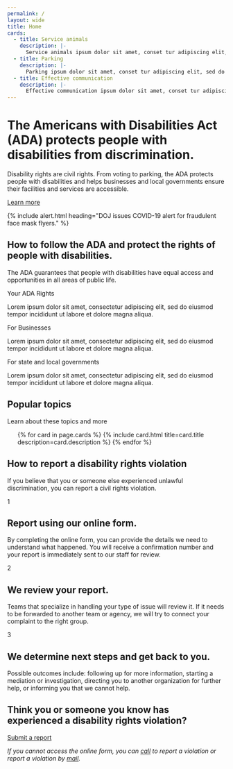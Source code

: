 ```yaml
---
permalink: /
layout: wide
title: Home
cards:
  - title: Service animals
    description: |-
      Service animals ipsum dolor sit amet, conset tur adipiscing elit, sed do eiusmod.
  - title: Parking
    description: |-
      Parking ipsum dolor sit amet, conset tur adipiscing elit, sed do eiusmod.
  - title: Effective communication
    description: |-
      Effective communication ipsum dolor sit amet, conset tur adipiscing elit, sed do eiusmod.
---
```


<div class="crt-landing--section crt-landing--hero crt-landing--pale" markdown="0">
  <div class="grid-container">
    <div class="grid-row grid-gap">
      <div class="tablet:grid-col-8">
        <h1>
          The Americans with Disabilities Act (ADA) protects people with
          disabilities from discrimination.
        </h1>
      </div>
      <div class="tablet:grid-col-6">
        <div class="crt-landing--separator"></div>
        <p class="crt-landing--largetext">
          Disability rights are civil rights. From voting to parking, the ADA
          protects people with disabilities and helps businesses and local
          governments ensure their facilities and services are accessible.
        </p>
        <a class="usa-button usa-button--big crt-button--large" href="#"
          >Learn more</a
        >
      </div>
    </div>
  </div>
</div>

{% include alert.html heading="DOJ issues COVID-19 alert for fraudulent face mask flyers." %}

<div class="crt-landing--section crt-landing--description crt-landing--pale" markdown="0">
  <div class="grid-container">
    <div class="grid-row grid-gap">
      <div class="tablet:grid-col-12">
        <h2 id="about-the-division" class="h1">
          How to follow the ADA and protect the rights of people with
          disabilities.
        </h2>
        <div class="crt-landing--separator"></div>
        <p class="crt-landing--description__rights">
          The ADA guarantees that people with disabilities have equal access and
          opportunities in all areas of public life.
        </p>
        <div class="grid-row grid-gap">
          <div class="tablet:grid-col-4 crt-landing--section__item">
            <p class="h3 crt-landing--subheader">Your ADA Rights</p>
            <div class="crt-landing--separator_sub"></div>
            <p class="crt-landing--columns crt-landing--largetext">
              Lorem ipsum dolor sit amet, consectetur adipiscing elit, sed do
              eiusmod tempor incididunt ut labore et dolore magna aliqua.
            </p>
          </div>
          <div class="tablet:grid-col-4 crt-landing--section__item">
            <p class="h3 crt-landing--subheader">For Businesses</p>
            <div class="crt-landing--separator_sub"></div>
            <p class="crt-landing--columns crt-landing--largetext">
              Lorem ipsum dolor sit amet, consectetur adipiscing elit, sed do
              eiusmod tempor incididunt ut labore et dolore magna aliqua.
            </p>
          </div>
          <div class="tablet:grid-col-4 crt-landing--section__item">
            <p class="h3 crt-landing--subheader">
              For state and local governments
            </p>
            <div class="crt-landing--separator_sub"></div>
            <p class="crt-landing--columns crt-landing--largetext">
              Lorem ipsum dolor sit amet, consectetur adipiscing elit, sed do
              eiusmod tempor incididunt ut labore et dolore magna aliqua.
            </p>
          </div>
        </div>
      </div>
    </div>
  </div>
</div>

<div class="crt-landing--section crt-landing--lightblue" markdown="0">
  <div class="grid-container">
    <div class="grid-row grid-gap">
      <div class="tablet:grid-col-12">
        <h2 class="h1">
          Popular topics
        </h2>
        <div class="crt-landing--separator"></div>
        <p class="crt-landing--largetext">
          Learn about these topics and more
        </p>
        <div class="grid-row grid-gap">
          <ul class="usa-card-group">
            {% for card in page.cards %}
              {% include card.html title=card.title description=card.description %}
            {% endfor %}
          </ul>
        </div>
      </div>
    </div>
  </div>
</div>

<div
  id="crt-landing--reporting"
  class="crt-landing--section crt-landing--how_to_report crt-landing--blue"
  markdown="0"
>
  <div class="grid-container">
    <div class="grid-row grid-gap">
      <div class="tablet:grid-col-12">
        <h2 class="h1 text__reverse" id="report-a-violation">
          How to report a disability rights violation
        </h2>
        <div class="crt-landing--separator_small"></div>
      </div>
      <div class="tablet:grid-col-9">
        <p class="crt-landing--largetext">
          If you believe that you or someone else experienced unlawful
          discrimination, you can report a civil rights violation.
        </p>
      </div>
      <div class="tablet:grid-col-12">
        <div class="grid-row grid-gap">
          <div class="tablet:grid-col-4 crt-landing--section__item">
            <div class="crt-landing--reporting_column">
              <div class="h4 crt-landing--icon_gold">1</div>
              <div>
                <h2 class="h3 text__reverse">
                  Report using our online form.
                </h2>
                <p class="margin-bottom-0">
                  By completing the online form, you can provide the details we
                  need to understand what happened. You will receive a
                  confirmation number and your report is immediately sent to our
                  staff for review.
                </p>
              </div>
            </div>
          </div>
          <div class="tablet:grid-col-4 crt-landing--section__item">
            <div class="crt-landing--reporting_column">
              <div class="h4 crt-landing--icon_gold">2</div>
              <div>
                <h2 class="h3 text__reverse">
                  We review your report.
                </h2>
                <p class="margin-bottom-0">
                  Teams that specialize in handling your type of issue will
                  review it. If it needs to be forwarded to another team or
                  agency, we will try to connect your complaint to the right
                  group.
                </p>
              </div>
            </div>
          </div>
          <div class="tablet:grid-col-4 crt-landing--section__item">
            <div class="crt-landing--reporting_column">
              <div class="h4 crt-landing--icon_gold">3</div>
              <div>
                <h2 class="h3 text__reverse">
                  We determine next steps and get back to you.
                </h2>
                <p class="margin-bottom-0">
                  Possible outcomes include: following up for more information,
                  starting a mediation or investigation, directing you to
                  another organization for further help, or informing you that
                  we cannot help.
                </p>
              </div>
            </div>
          </div>
        </div>
      </div>
    </div>
  </div>
</div>

<div class="crt-landing--lightblue" markdown="0">
  <div class="grid-container">
    <div class="crt-landing--arrow"></div>
  </div>
</div>
<div class="crt-landing--section crt-landing--submit crt-landing--lightblue" markdown="0">
  <div class="grid-container">
    <div class="grid-row grid-gap">
      <div class="tablet:grid-col-10">
        <h2 class="h2">
          Think you or someone you know has experienced a disability rights
          violation?
        </h2>
        <a class="usa-button usa-button--big crt-button--large" href="#"
          >Submit a report</a
        >
      </div>
    </div>
    <div class="grid-row grid-gap">
      <div class="tablet:grid-col-6">
        <p class="crt-landing--text">
          <em
            >If you cannot access the online form, you can
            <a href="#phone-footer">call</a> to report a violation or report a
            violation by <a href="#address-footer">mail</a>.</em
          >
        </p>
      </div>
    </div>
  </div>
</div>
